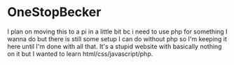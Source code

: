 # OneStopBecker

I plan on moving this to a pi in a little bit bc i need to use php for something I wanna do but
there is still some setup I can do without php so I'm keeping it here until I'm done with all that.
It's a stupid website with basically nothing on it but I wanted to learn html/css/javascript/php.
